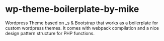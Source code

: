 # wp-theme-boilerplate-by-mike
Wordpress Theme based on _s &amp; Bootstrap that works as a boilerplate for custom wordpress themes. It comes with webpack compilation and a nice design pattern structure for PHP functions.
